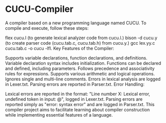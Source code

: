# CUCU-Compiler
A compiler based on a new programming language named CUCU.
To compile and execute, follow these steps:

flex cucu.l (to generate lexical analyzer code from cucu.l.)
bison -d cucu.y (to create parser code (cucu.tab.c, cucu.tab.h) from cucu.y.)
gcc lex.yy.c cucu.tab.c -o cucu -lfl.
Key Features of the Compiler:

Supports variable declarations, function declarations, and definitions.
Variable declaration syntax includes initialization.
Functions can be declared and defined, including parameters.
Follows precedence and associativity rules for expressions.
Supports various arithmetic and logical operations.
Ignores single and multi-line comments.
Errors in lexical analysis are logged in Lexer.txt.
Parsing errors are reported in Parser.txt.
Error Handling:

Lexical errors are reported in the format: "Line number X: Lexical error, undefined token in input: @", logged in Lexer.txt.
Parsing errors are reported simply as "error: syntax error" and are logged in Parser.txt.
This compiler project aims to facilitate learning about compiler construction while implementing essential features of a language.

